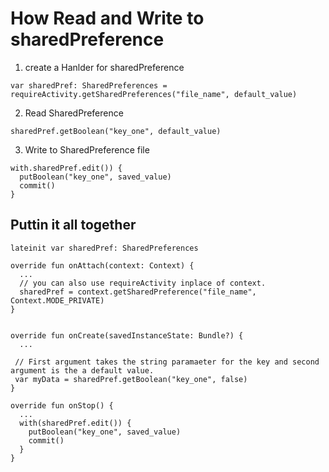 # How Read and Write to sharedPreference

1) create a Hanlder for sharedPreference
```
var sharedPref: SharedPreferences = requireActivity.getSharedPreferences("file_name", default_value)
```

2) Read SharedPreference
```
sharedPref.getBoolean("key_one", default_value)
```

3) Write to SharedPreference file
```
with.sharedPref.edit()) {
  putBoolean("key_one", saved_value)
  commit()
}
```

## Puttin it all together
```
lateinit var sharedPref: SharedPreferences

override fun onAttach(context: Context) {
  ...
  // you can also use requireActivity inplace of context. 
  sharedPref = context.getSharedPreference("file_name", Context.MODE_PRIVATE)
}


override fun onCreate(savedInstanceState: Bundle?) {
  ...
  
 // First argument takes the string paramaeter for the key and second argument is the a default value. 
 var myData = sharedPref.getBoolean("key_one", false)
}

override fun onStop() {
  ...
  with(sharedPref.edit()) {
    putBoolean("key_one", saved_value)
    commit()
  }
}
```
